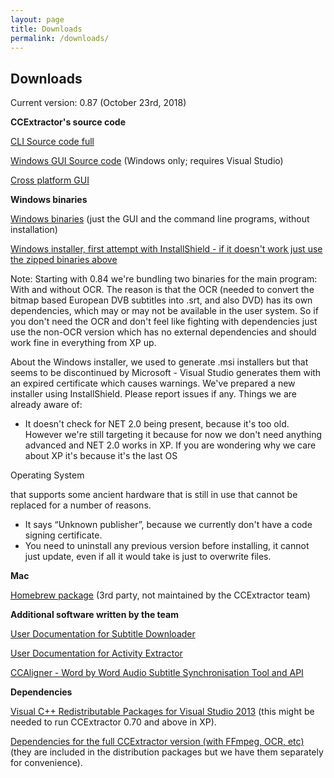 ```yaml
---
layout: page
title: Downloads
permalink: /downloads/
---
```

## Downloads

Current version: 0.87 (October 23rd, 2018)

**CCExtractor's source code**

[CLI Source code full](https://github.com/CCExtractor/ccextractor/archive/v0.87.zip "https://github.com/CCExtractor/ccextractor/archive/v0.87.zip")

[Windows GUI Source code](https://sourceforge.net/projects/ccextractor/files/ccextractor/0.84/CCExtractorGUI.src-0.84.zip/download "https://sourceforge.net/projects/ccextractor/files/ccextractor/0.84/CCExtractorGUI.src-0.84.zip/download")  (Windows only; requires Visual Studio)

[Cross platform GUI](https://github.com/kisselef/ccextractor-gui-qt "https://github.com/kisselef/ccextractor-gui-qt")

**Windows binaries**

[Windows binaries](https://github.com/CCExtractor/ccextractor/releases/download/v0.87/ccextractor.0.87-windows.binaries.zip "https://github.com/CCExtractor/ccextractor/releases/download/v0.87/ccextractor.0.87-windows.binaries.zip")  (just the  GUI  and the command line programs, without installation)

[Windows installer, first attempt with InstallShield - if it doesn't work just use the zipped binaries above](https://github.com/CCExtractor/ccextractor/releases/download/v0.87/ccextractor_0.87_windows_installer.exe "https://github.com/CCExtractor/ccextractor/releases/download/v0.87/ccextractor_0.87_windows_installer.exe")

Note: Starting with 0.84 we're bundling two binaries for the main program: With and without OCR. The reason is that the OCR (needed to convert the bitmap based European DVB subtitles into .srt, and also DVD) has its own dependencies, which may or may not be available in the user system. So if you don't need the OCR and don't feel like fighting with dependencies just use the non-OCR version which has no external dependencies and should work fine in everything from XP up.

About the Windows installer, we used to generate .msi installers but that seems to be discontinued by Microsoft - Visual Studio generates them with an expired certificate which causes warnings. We've prepared a new installer using InstallShield. Please report issues if any. Things we are already aware of:

- It doesn't check for NET 2.0 being present, because it's too old. However we're still targeting it because for now we don't need anything advanced and NET 2.0 works in XP. If you are wondering why we care about XP it's because it's the last  OS

Operating System

that supports some ancient hardware that is still in use that cannot be replaced for a number of reasons.  
- It says “Unknown publisher”, because we currently don't have a code signing certificate.  
- You need to uninstall any previous version before installing, it cannot just update, even if all it would take is just to overwrite files.  

**Mac**

[Homebrew package](https://github.com/Homebrew/homebrew-core/blob/master/Formula/ccextractor.rb "https://github.com/Homebrew/homebrew-core/blob/master/Formula/ccextractor.rb")  (3rd party, not maintained by the CCExtractor team)

**Additional software written by the team**

[User Documentation for Subtitle Downloader](http://www.ccextractor.org/doku.php?id=public:gsoc:repository_documentation "http://www.ccextractor.org/doku.php?id=public:gsoc:repository_documentation")

[User Documentation for Activity Extractor](http://www.ccextractor.org/doku.php?id=public:codein:activity_extractor_user_docs "http://www.ccextractor.org/doku.php?id=public:codein:activity_extractor_user_docs")

[CCAligner - Word by Word Audio Subtitle Synchronisation Tool and API](https://www.ccextractor.org/public:gsoc:2017:saurabh "public:gsoc:2017:saurabh")

**Dependencies**

[Visual C++ Redistributable Packages for Visual Studio 2013](https://www.microsoft.com/en-us/download/details.aspx?id=40784 "https://www.microsoft.com/en-us/download/details.aspx?id=40784")  (this might be needed to run CCExtractor 0.70 and above in XP).

[Dependencies for the full CCExtractor version (with FFmpeg, OCR, etc)](https://sourceforge.net/projects/ccextractor/files/ccextractor/0.85-windows.dependencies/CCExtractorDLLs-32bits.zip/download "https://sourceforge.net/projects/ccextractor/files/ccextractor/0.85-windows.dependencies/CCExtractorDLLs-32bits.zip/download")  (they are included in the distribution packages but we have them separately for convenience).

